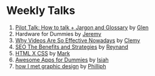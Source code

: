 # Weekly Talks

1. [Pilot Talk: How to talk + Jargon and Glossary](https://github.com/webteractive/weekly-talks/raw/master/Pilot%20Talk.pdf) by [Glen](https://github.com/hadefication)
2. Hardware for Dummies by [Jeremy](https://github.com/poycutex)
3. [Why Videos Are So Effective Nowadays](https://github.com/webteractive/weekly-talks/raw/master/Why%20Videos%20Are%20So%20Effective%20Nowadays.pdf) by [Clemy](https://github.com/Clemylicious)
4. [SEO The Benefits and Strategies](https://github.com/webteractive/weekly-talks/raw/master/Why%20Videos%20Are%20So%20Effective%20Nowadays.pdf) by [Reynand](https://github.com/reyncollzkie)
5. [HTML X CSS](https://github.com/markbillions/weekly-talks/blob/master/HTML%20X%20CSS.pdf) by [Mark](https://github.com/markbillions)
6. [Awesome Apps for Dummies](https://github.com/isiahdomingo/weekly-talks/blob/master/Awesome%20Apps%20for%20Dummies.pdf) by [Isiah](https://github.com/isiahdomingo)
6. [how I met graphic design](https://github.com/philipjamescan/weekly-talks/blob/master/HowImetgraphicdesign.pdf) by [Philliph](https://github.com/philipjamescan)
